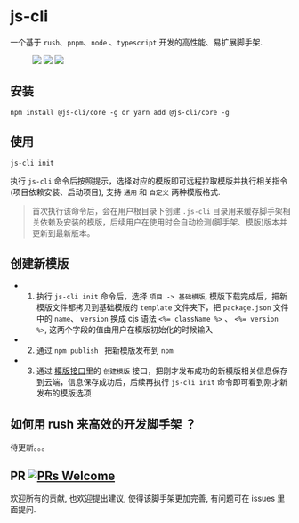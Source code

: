 # js-cli

一个基于 `rush`、`pnpm`、`node` 、`typescript` 开发的高性能、易扩展脚手架.

<figure>
    <a href="https://img.shields.io/circleci/project/github/xuzpeng/fiona-ui/master.svg"><img src="https://img.shields.io/circleci/project/github/xuzpeng/fiona-ui/master.svg"></a>
    <a href="https://img.shields.io/github/languages/count/xuzpeng/fiona-ui.svg"><img src="https://img.shields.io/github/languages/count/xuzpeng/fiona-ui.svg"></a>
    <a href="https://img.shields.io/npm/l/fiona-ui.svg"><img src="https://img.shields.io/npm/l/fiona-ui.svg"></a>
</figure>

## 安装

```shell
npm install @js-cli/core -g or yarn add @js-cli/core -g
```

## 使用
```
js-cli init
```
执行 `js-cli` 命令后按照提示，选择对应的模版即可远程拉取模版并执行相关指令(项目依赖安装、启动项目), 支持 `通用` 和 `自定义` 两种模版格式.

> 首次执行该命令后，会在用户根目录下创建 `.js-cli` 目录用来缓存脚手架相关依赖及安装的模版，后续用户在使用时会自动检测(脚手架、模版)版本并更新到最新版本。

## 创建新模版
- 1. 执行 `js-cli init` 命令后，选择 `项目 -> 基础模版`, 模版下载完成后，把新模版文件都拷贝到基础模版的 `template` 文件夹下，把 `package.json` 文件中的 `name`、 `version` 换成 cjs 语法 `<%= className %>` 、 `<%= version %>`, 这两个字段的值由用户在模版初始化的时候输入
- 2. 通过 `npm publish ` 把新模版发布到 `npm`
- 3. 通过 [模版接口](http://1.116.156.44:8085/swagger-ui.html)里的 `创建模版` 接口，把刚才发布成功的新模版相关信息保存到云端，信息保存成功后，后续再执行 `js-cli init` 命令即可看到刚才新发布的模版选项

## 如何用 rush 来高效的开发脚手架 ？

待更新。。。

## PR [![PRs Welcome](https://img.shields.io/badge/PRs-welcome-brightgreen.svg?style=flat-square)](http://makeapullrequest.com)

欢迎所有的贡献, 也欢迎提出建议, 使得该脚手架更加完善, 有问题可在 issues 里面提问.
